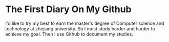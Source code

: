 # The First Diary On My Github
I'd like to try my best to earn the master's degree of Computer science and technology at zhejiang university.
So I must study harder and harder to achieve my goal.
Then I use Github to document my studies.


